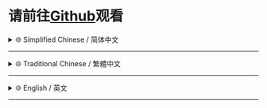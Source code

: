 # 请前往[**Github**](https://github.com/MiPoNianYou/UserScripts/blob/main/UpdateLogs/DeepSeekShortcutsUpdateLog.md)观看

<details>
<summary>🌐 Simplified Chinese / 简体中文</summary>

- ✨ **Shadow DOM 支持** - 实现递归处理，以清除开放`Shadow DOM(影子 DOM)`树内部元素的内联事件处理器，显著提高对使用`Web Components(网页组件技术)`的现代网站的兼容性。

- 🛡️ **增强限制解除** - 扩展了需要阻止传播的事件列表(如`dragstart(开始拖拽)`, `drag(拖拽中)`, `mousedown(鼠标按下)`)和需要清除的内联事件属性列表(如`onmousedown(鼠标按下事件)`, `onselect(文本选择事件)`)，以应对更多限制网页交互的技术。

- ⚙️ **初始化优化** - 将处理页面初始加载元素的时机从`requestIdleCallback(浏览器空闲回调)`调整为`DOMContentLoaded(DOM 加载完成)`事件触发后，确保更及时和可靠地移除限制。

- 🎨 **CSS 改进** - 在强制样式中添加了`-webkit-`, `-moz-`, `-ms-`前缀以提高`user-select(文本选择)`的兼容性，并加入了`cursor: auto !important(自动光标样式)`来重置可能被修改的鼠标光标。为`adoptedStyleSheets(可共享样式表)`添加了使用`<style>(样式)`标签的备选注入方式。

- 🏗️ **代码结构与重构** - 将事件处理器清除逻辑重构为递归函数(`clearHandlersRecursive`)，以统一处理`Light DOM(常规 DOM)`和`Shadow DOM(影子 DOM)`。

</details>

---

<details>
<summary>🌐 Traditional Chinese / 繁體中文</summary>

- ✨ **Shadow DOM 支援** - 實作遞迴處理，以清除開放`Shadow DOM(影子 DOM)`樹內部元素的內聯事件處理器，顯著提高對使用`Web Components(網頁元件技術)`的現代網站的相容性。

- 🛡️ **增強限制解除** - 擴展了需要阻止傳播的事件清單(如`dragstart(開始拖曳)`, `drag(拖曳中)`, `mousedown(滑鼠按下)`)和需要清除的內聯事件屬性清單(如`onmousedown(滑鼠按下事件)`, `onselect(文字選取事件)`)，以應對更多限制網頁互動的技術。

- ⚙️ **初始化優化** - 將處理頁面初始載入元素的時機從`requestIdleCallback(瀏覽器空閒回呼)`調整為`DOMContentLoaded(DOM 載入完成)`事件觸發後，確保更及時和可靠地移除限制。

- 🎨 **CSS 改進** - 在強制樣式中新增了`-webkit-`, `-moz-`, `-ms-`前綴以提高`user-select(文字選取)`的相容性，並加入了`cursor: auto !important(自動游標樣式)`來重設可能被修改的滑鼠游標。為`adoptedStyleSheets(可共用樣式表)`新增了使用`<style>(樣式)`標籤的備選注入方式。

- 🏗️ **程式碼結構與重構** - 將事件處理器清除邏輯重構為遞迴函數(`clearHandlersRecursive`)，以統一處理`Light DOM(常規 DOM)`和`Shadow DOM(影子 DOM)`。

</details>

---

<details>
<summary>🌐 English / 英文</summary>

- ✨ **Shadow DOM Support** - Implemented recursive processing to clear inline event handlers within open Shadow DOM trees, significantly improving compatibility with modern websites using Web Components.

- 🛡️ **Enhanced Restriction Bypass** - Expanded the list of events whose propagation needs to be stopped (e.g., `dragstart`, `drag`, `mousedown`) and the list of inline event attributes to clear (e.g., `onmousedown`, `onselect`) to counter more techniques restricting web interaction.

- ⚙️ **Initialization Optimization** - Adjusted the timing for processing initially loaded page elements from `requestIdleCallback` to after the `DOMContentLoaded` event fires, ensuring more timely and reliable removal of restrictions.

- 🎨 **CSS Improvements** - Added browser prefixes (`-webkit-`, `-moz-`, `-ms-`) to `user-select` in the injected styles for better compatibility, and included `cursor: auto !important` to reset potentially altered mouse cursors. Added a fallback injection method using a `<style>` tag for `adoptedStyleSheets`.

- 🏗️ **Code Structure & Refactoring** - Refactored the event handler clearing logic into a recursive function (`clearHandlersRecursive`) to uniformly handle both Light DOM and Shadow DOM.

</details>

---